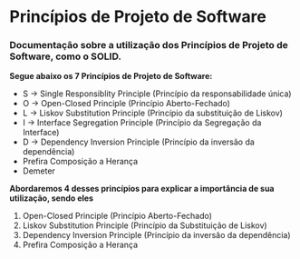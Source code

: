 # Princípios de Projeto de Software
<div>
<h3>Documentação sobre a utilização dos Princípios de Projeto de Software, como o SOLID.</h3>

<b>Segue abaixo os 7 Princípios de Projeto de Software:</b>

- S -> Single Responsiblity Principle (Princípio da responsabilidade única)
- O -> Open-Closed Principle (Princípio Aberto-Fechado)
- L -> Liskov Substitution Principle (Princípio da substituição de Liskov)
- I -> Interface Segregation Principle (Princípio da Segregação da Interface)
- D -> Dependency Inversion Principle (Princípio da inversão da dependência)
- Prefira Composição a Herança
- Demeter 

<b>Abordaremos 4 desses princípios para explicar a importância de sua utilização, sendo eles</b> 

1. Open-Closed Principle (Princípio Aberto-Fechado)
2. Liskov Substitution Principle (Princípio da Substituição de Liskov)
3. Dependency Inversion Principle (Princípio da inversão da dependência)
4. Prefira Composição a Herança
</div>

<!-- Enunciado
2. Vocês deve commitar e documentar o código no seu repositório no GitHub. Utilize o Readme do projeto para linkar os códigos e documentar a explicação do exemplo.

- O que é? Para que serve?

- Exemplo que ilustre a sua importância (escolha a linguagem que desejar). Explique o código detalhadamente e onde o princípio esta sendo usado e qual pooblema ele tem resolvido.

3. Você deve enviar o link do seu repositório nesta Tarefa

COLOCAR NO README
Descrição do seu projeto;
Funcionalidades;
Como os usuários podem utilizá-lo;
Onde os usuários podem encontrar ajuda sobre seu projeto;
Autores do projeto --> 
